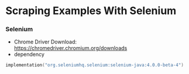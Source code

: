 Scraping Examples With Selenium
==============================

### Selenium
* Chrome Driver Download: https://chromedriver.chromium.org/downloads
* dependency
```kotlin
implementation("org.seleniumhq.selenium:selenium-java:4.0.0-beta-4")
```




